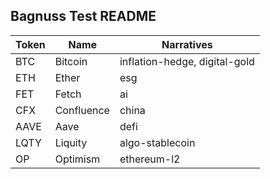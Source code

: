 ## Bagnuss Test README

| Token | Name | Narratives | 
| ------- | ------- | ------- |
| BTC | Bitcoin | inflation-hedge, digital-gold |
| ETH | Ether | esg |
| FET | Fetch | ai |
| CFX | Confluence | china |
| AAVE | Aave | defi |
| LQTY | Liquity | algo-stablecoin |
| OP | Optimism | ethereum-l2 |